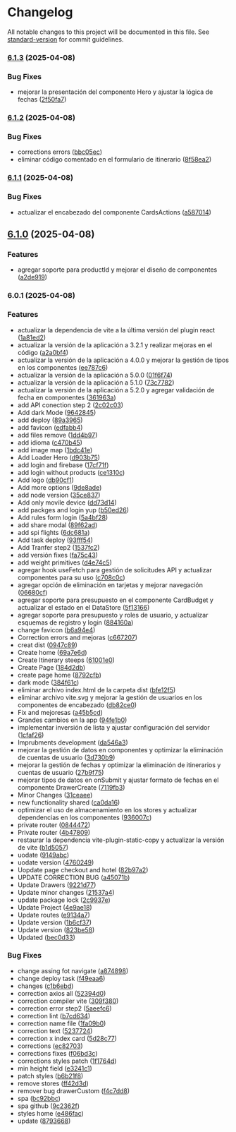 # Changelog

All notable changes to this project will be documented in this file. See [standard-version](https://github.com/conventional-changelog/standard-version) for commit guidelines.

### [6.1.3](https://github.com/AlvaroDesigns/together/compare/v6.1.2...v6.1.3) (2025-04-08)


### Bug Fixes

* mejorar la presentación del componente Hero y ajustar la lógica de fechas ([2f50fa7](https://github.com/AlvaroDesigns/together/commit/2f50fa7c2156168ab718a6d53c41f9423de041fa))

### [6.1.2](https://github.com/AlvaroDesigns/together/compare/v6.1.1...v6.1.2) (2025-04-08)


### Bug Fixes

* corrections errors ([bbc05ec](https://github.com/AlvaroDesigns/together/commit/bbc05ece7dc696424634f503e349678594e9f7c8))
* eliminar código comentado en el formulario de itinerario ([8f58ea2](https://github.com/AlvaroDesigns/together/commit/8f58ea2da3624be57754a7dd65fc4814d906746d))

### [6.1.1](https://github.com/AlvaroDesigns/together/compare/v6.1.0...v6.1.1) (2025-04-08)


### Bug Fixes

* actualizar el encabezado del componente CardsActions ([a587014](https://github.com/AlvaroDesigns/together/commit/a587014b54917b1393f5d864e3407a5e22748e60))

## [6.1.0](https://github.com/AlvaroDesigns/together/compare/v6.0.1...v6.1.0) (2025-04-08)


### Features

* agregar soporte para productId y mejorar el diseño de componentes ([a2de919](https://github.com/AlvaroDesigns/together/commit/a2de919b8025ca2ac9797b6930c1e78d6f2ab2a3))

### 6.0.1 (2025-04-08)


### Features

* actualizar la dependencia de vite a la última versión del plugin react ([1a81ed2](https://github.com/AlvaroDesigns/together/commit/1a81ed24ec6557f598e55e534baa6d381fcf6f89))
* actualizar la versión de la aplicación a 3.2.1 y realizar mejoras en el código ([a2a0bf4](https://github.com/AlvaroDesigns/together/commit/a2a0bf4eddb6a729b84dd9ea0f43c22f4a4286ce))
* actualizar la versión de la aplicación a 4.0.0 y mejorar la gestión de tipos en los componentes ([ee787c6](https://github.com/AlvaroDesigns/together/commit/ee787c6fb45f724f3b74496303008649a5e7c745))
* actualizar la versión de la aplicación a 5.0.0 ([01f6f74](https://github.com/AlvaroDesigns/together/commit/01f6f74f7f642e6255a399ff794ab4ee4ce51604))
* actualizar la versión de la aplicación a 5.1.0 ([73c7782](https://github.com/AlvaroDesigns/together/commit/73c77826f5aac6f288b91d0b59476c3c37e16ff6))
* actualizar la versión de la aplicación a 5.2.0 y agregar validación de fecha en componentes ([361963a](https://github.com/AlvaroDesigns/together/commit/361963a96ff2e7de8c82a5d0c04b5cc734141be3))
* add API conection step 2 ([2c02c03](https://github.com/AlvaroDesigns/together/commit/2c02c03e60fbd673e34ab629fbf8d8bcf9e30a70))
* Add dark Mode ([9642845](https://github.com/AlvaroDesigns/together/commit/9642845a135b60b641307e3824ffdbc00181c9c1))
* add deploy ([89a3965](https://github.com/AlvaroDesigns/together/commit/89a3965757ae9b09271474546b70d4b31a7ce7a7))
* add favicon ([edfabb4](https://github.com/AlvaroDesigns/together/commit/edfabb4b9bbb13b5ca550c6f6627846a16094164))
* add files remove ([1dd4b97](https://github.com/AlvaroDesigns/together/commit/1dd4b9750a69724f029ee8d133a31ea69687e4c9))
* add idioma ([c470b45](https://github.com/AlvaroDesigns/together/commit/c470b455eba448e063b9b0c59f184f0a54f2ad47))
* add image map ([1bdc41e](https://github.com/AlvaroDesigns/together/commit/1bdc41ecbcc39d66848e24babb0f08ed1722d9f8))
* Add Loader Hero ([d903b75](https://github.com/AlvaroDesigns/together/commit/d903b75bd0a8641f732c5dbbeb2ef495fac2e053))
* add login and firebase ([17cf71f](https://github.com/AlvaroDesigns/together/commit/17cf71f0fb9600c7bb975d4036c6b5cd5386b59d))
* add login without products ([ce1310c](https://github.com/AlvaroDesigns/together/commit/ce1310c6f48305bc13a591479aeeb4b8f919b741))
* Add logo ([db90cf1](https://github.com/AlvaroDesigns/together/commit/db90cf1d36ef80ff3c29a4b2cb954b04044f2719))
* Add more options ([9de8ade](https://github.com/AlvaroDesigns/together/commit/9de8adea1dcf37a38cbf280c37c552359fab5441))
* add node version ([35ce837](https://github.com/AlvaroDesigns/together/commit/35ce83787cf3839bb153513fe69e0673775fc542))
* Add only movile device ([dd73d14](https://github.com/AlvaroDesigns/together/commit/dd73d14670b8e7cba397269ce2060731987e12ba))
* add packges and login yup ([b50ed26](https://github.com/AlvaroDesigns/together/commit/b50ed2670784d178d53b52f906ea033cba0eff27))
* Add rules form login ([5a4bf28](https://github.com/AlvaroDesigns/together/commit/5a4bf2885c27777bdb309b3079effce1b9216335))
* add share modal ([89f62ad](https://github.com/AlvaroDesigns/together/commit/89f62aded2817b0b3658324abc3b8856e6b6b21d))
* add spi flights ([6dc681a](https://github.com/AlvaroDesigns/together/commit/6dc681a741623512293a02aab3f7d7c4d483f95c))
* Add task deploy ([93fff54](https://github.com/AlvaroDesigns/together/commit/93fff54821646165e6946bb16a4baa009a1fc6f5))
* Add Tranfer step2 ([1537fc2](https://github.com/AlvaroDesigns/together/commit/1537fc28f6223eea274fa8b7da614d74293a6119))
* add versión fixes ([fa75c43](https://github.com/AlvaroDesigns/together/commit/fa75c4365ad8768acec9d8552aa253312805e77a))
* add weight primitives ([d4e74c5](https://github.com/AlvaroDesigns/together/commit/d4e74c54dfb10520800fae3b95efb3f7a89e6881))
* agregar hook useFetch para gestión de solicitudes API y actualizar componentes para su uso ([c708c0c](https://github.com/AlvaroDesigns/together/commit/c708c0c8e7f081a04bdea76649c4272f94b8d64c))
* agregar opción de eliminación en tarjetas y mejorar navegación ([06680cf](https://github.com/AlvaroDesigns/together/commit/06680cf1048510685ab4b37412994e4d97f47251))
* agregar soporte para presupuesto en el componente CardBudget y actualizar el estado en el DataStore ([5f13166](https://github.com/AlvaroDesigns/together/commit/5f131668182b1fe8cd78e7c9a70efb447fca16c6))
* agregar soporte para presupuesto y roles de usuario, y actualizar esquemas de registro y login ([884160a](https://github.com/AlvaroDesigns/together/commit/884160a448e680de61fc13b09454d641d71defdd))
* change favicon ([b6a94e4](https://github.com/AlvaroDesigns/together/commit/b6a94e449bc4d0df2ce4d90381553de12e218084))
* Correction errors and mejoras ([c667207](https://github.com/AlvaroDesigns/together/commit/c6672074f1dc5a5665ece514bbcec247df3a4145))
* creat dist ([0947c89](https://github.com/AlvaroDesigns/together/commit/0947c89142514727b3273f407882457b2bcf5adc))
* Create home ([69a7e6d](https://github.com/AlvaroDesigns/together/commit/69a7e6dfb8165980b4bb987f9af7b82d47cfd495))
* Create Itinerary steeps ([61001e0](https://github.com/AlvaroDesigns/together/commit/61001e0a20f4b0f1d503d8e829bc2db211678588))
* Create Page ([184d2db](https://github.com/AlvaroDesigns/together/commit/184d2db1909f8d09fe02cc242e456fad12d854ce))
* create page home ([8792cfb](https://github.com/AlvaroDesigns/together/commit/8792cfb0315b63d2d6358f80c8260dc55ab981b6))
* dark mode ([384f61c](https://github.com/AlvaroDesigns/together/commit/384f61c9081cf645fe7af8ad853cc28a0da96e1b))
* eliminar archivo index.html de la carpeta dist ([bfe12f5](https://github.com/AlvaroDesigns/together/commit/bfe12f50b08c3d4afd5fcbbba5391b7a0a9a7797))
* eliminar archivo vite.svg y mejorar la gestión de usuarios en los componentes de encabezado ([db82ce0](https://github.com/AlvaroDesigns/together/commit/db82ce072f78915a71ab245e1201305c7cb81381))
* Fix and mejoresas ([a45b5cd](https://github.com/AlvaroDesigns/together/commit/a45b5cde7e9f86e7ee78475debb3a870923ccc30))
* Grandes cambios en la app ([94fe1b0](https://github.com/AlvaroDesigns/together/commit/94fe1b0a255e90692c27edb3071157db68f84a20))
* implementar inversión de lista y ajustar configuración del servidor ([1cfaf26](https://github.com/AlvaroDesigns/together/commit/1cfaf2634d7908b8208719b74d3f5eb0e5416eeb))
* Imprubments development ([da546a3](https://github.com/AlvaroDesigns/together/commit/da546a3f0049f9134fd0ee028502de5e85ea4db9))
* mejorar la gestión de datos en componentes y optimizar la eliminación de cuentas de usuario ([3d730b9](https://github.com/AlvaroDesigns/together/commit/3d730b972ef993683d1f55cdb7beb7b2e970ed13))
* mejorar la gestión de fechas y optimizar la eliminación de itinerarios y cuentas de usuario ([27b9f75](https://github.com/AlvaroDesigns/together/commit/27b9f75c06aedff871c05f19547ddff9d45705bd))
* mejorar tipos de datos en onSubmit y ajustar formato de fechas en el componente DrawerCreate ([7119fb3](https://github.com/AlvaroDesigns/together/commit/7119fb3ca0c282c32296c628400135f45c47e15a))
* Minor Changes ([31ceaee](https://github.com/AlvaroDesigns/together/commit/31ceaee9a69684b857a53800a7ca32913b1bb5df))
* new functionality shared ([ca0da16](https://github.com/AlvaroDesigns/together/commit/ca0da16d9c943f73b7182bb400147414781dcce0))
* optimizar el uso de almacenamiento en los stores y actualizar dependencias en los componentes ([936007c](https://github.com/AlvaroDesigns/together/commit/936007cedb32a3954a3f48eef4631aabc453fc27))
* private router ([0844472](https://github.com/AlvaroDesigns/together/commit/0844472c63b0fb95793309b85889f3d7f795e2bb))
* Private router ([4b47809](https://github.com/AlvaroDesigns/together/commit/4b47809e120d57feef9c1be790ae315348f9aa1f))
* restaurar la dependencia vite-plugin-static-copy y actualizar la versión de vite ([b1d5057](https://github.com/AlvaroDesigns/together/commit/b1d50578ed2d750ccfa27c37aba9c26fbbd9c836))
* uodate ([9149abc](https://github.com/AlvaroDesigns/together/commit/9149abca5dcda61361ccaaf2ab01b38c4e4655e2))
* uodate version ([4760249](https://github.com/AlvaroDesigns/together/commit/4760249bd18fff11ced807e54cb5dd9add808076))
* Uopdate page checkout and hotel ([82b97a2](https://github.com/AlvaroDesigns/together/commit/82b97a24770206d45c7430478cf9ff734b879af5))
* UPDATE CORRECTION BUG ([a45071b](https://github.com/AlvaroDesigns/together/commit/a45071be8d932d0096c99126239d4a98619b4351))
* Update Drawers ([9221d77](https://github.com/AlvaroDesigns/together/commit/9221d7766bd17d9adcdafc3a9a273a92b49d4177))
* Update minor changes ([21537a4](https://github.com/AlvaroDesigns/together/commit/21537a4db352838128f78ed4196958e1c29a6639))
* update package lock ([2c9937e](https://github.com/AlvaroDesigns/together/commit/2c9937ea81c268b8c0cfd74128ec77f4dc060d5e))
* Update Project ([4e9ae18](https://github.com/AlvaroDesigns/together/commit/4e9ae18de517cf41dd05b3612cb7473ef231fa6b))
* Update routes ([e9134a7](https://github.com/AlvaroDesigns/together/commit/e9134a73c4abaaf7f3e46f6bb63379be0263b720))
* Update version ([1b6cf37](https://github.com/AlvaroDesigns/together/commit/1b6cf37363f7c0447b94dbad97660dae18bd8e51))
* Update version ([823be58](https://github.com/AlvaroDesigns/together/commit/823be5838db1674632da67aeeb4e0d0ed584979c))
* Updated ([bec0d33](https://github.com/AlvaroDesigns/together/commit/bec0d33a21239c331d7177939bf8b5b71d8761a7))


### Bug Fixes

* change assing fot navigate ([a874898](https://github.com/AlvaroDesigns/together/commit/a87489852ebed4dbf035da2fe65916dc84d2000f))
* change deploy task ([f49eaa6](https://github.com/AlvaroDesigns/together/commit/f49eaa682f34935d13af635e0291af0dbce999e6))
* changes ([c1b6ebd](https://github.com/AlvaroDesigns/together/commit/c1b6ebd3e6f40e916191312e6aec652c62b73108))
* correction axios all ([52394d0](https://github.com/AlvaroDesigns/together/commit/52394d0d2e29ce2ceee2acd95a8e122af3965bbe))
* correction compiler vite ([309f380](https://github.com/AlvaroDesigns/together/commit/309f3803a6ce1c4c4a3f92228a66d141146949dc))
* correction error step2 ([5aeefc6](https://github.com/AlvaroDesigns/together/commit/5aeefc6a3c1f02eef6cc66a9d7031357f472812f))
* correction lint ([b7cd634](https://github.com/AlvaroDesigns/together/commit/b7cd634a1610e07d0c32c8c5821746296b62d3a9))
* correction name file ([1fa09b0](https://github.com/AlvaroDesigns/together/commit/1fa09b03c3d070be154043f826c1a94fce28faab))
* correction text ([5237724](https://github.com/AlvaroDesigns/together/commit/523772496b909954b9cd39075142cad6ea54c937))
* correction x index card ([5d28c77](https://github.com/AlvaroDesigns/together/commit/5d28c7709cd53123fb9062f7f99324d4da9f46cc))
* corrections ([ec82703](https://github.com/AlvaroDesigns/together/commit/ec82703d33ab9b2fadd50e0ae7936eb9fe8eaffe))
* corrections fixes ([f06bd3c](https://github.com/AlvaroDesigns/together/commit/f06bd3c95c35c813c0fa30b7139e8cf7b398adbc))
* corrections styles patch ([1f1764d](https://github.com/AlvaroDesigns/together/commit/1f1764d5418703967dc316b83be5ce0ce9ff6ab0))
* min height field ([e3241c1](https://github.com/AlvaroDesigns/together/commit/e3241c1de69b2ec0be74e12ccb0041b3f37601c5))
* patch styles ([b6b21f8](https://github.com/AlvaroDesigns/together/commit/b6b21f83105ca3e8f9ab74907086fe654e56ec40))
* remove stores ([ff42d3d](https://github.com/AlvaroDesigns/together/commit/ff42d3db819f6aade701f82e4fef732c1eb9ac57))
* remover bug drawerCustom ([f4c7dd8](https://github.com/AlvaroDesigns/together/commit/f4c7dd8914e815e86ac335ff0916fa0290dc6d3e))
* spa ([bc92bbc](https://github.com/AlvaroDesigns/together/commit/bc92bbced3a508c053241875a6dcb92f3946e39b))
* spa github ([9c2362f](https://github.com/AlvaroDesigns/together/commit/9c2362f729cf5847e7dd8e12ca0f94d2d8d736bb))
* styles home ([e486fac](https://github.com/AlvaroDesigns/together/commit/e486fac3bd5edc0946f06c082003fe8ae715bc18))
* update ([8793668](https://github.com/AlvaroDesigns/together/commit/879366838664a80adf0cbed0c31c8b62c9ea564b))
